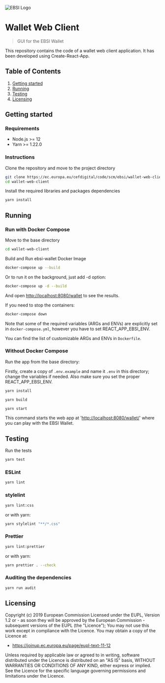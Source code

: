 ![EBSI Logo](https://ec.europa.eu/cefdigital/wiki/images/logo/default-space-logo.svg)

# Wallet Web Client

> GUI for the EBSI Wallet

This repository contains the code of a wallet web client application.
It has been developed using Create-React-App.

## Table of Contents

1. [Getting started](#Getting-started)
2. [Running](#Running)
3. [Testing](#Testing)
4. [Licensing](#Licensing)

## Getting started

### Requirements

- Node.js >= 12
- Yarn >= 1.22.0

### Instructions

Clone the repository and move to the project directory

```sh
git clone https://ec.europa.eu/cefdigital/code/scm/ebsi/wallet-web-client.git
cd wallet-web-client
```

Install the required libraries and packages dependencies

```sh
yarn install
```

## Running

### Run with Docker Compose

Move to the base directory

```sh
cd wallet-web-client
```

Build and Run ebsi-wallet Docker Image

```sh
docker-compose up --build
```

Or to run it on the background, just add -d option:

```sh
docker-compose up -d --build
```

And open <http://localhost:8080/wallet> to see the results.

If you need to stop the containers:

```sh
docker-compose down
```

Note that some of the required variables (ARGs and ENVs) are explicitly set in `docker-compose.yml`, however you have to set REACT_APP_EBSI_ENV.

You can find the list of customizable ARGs and ENVs in `Dockerfile`.

### Without Docker Compose

Run the app from the base directory:

Firstly, create a copy of `.env.example` and name it `.env` in this directory; change the variables if needed.
Also make sure you set the proper REACT_APP_EBSI_ENV.

```sh
yarn install

yarn build

yarn start
```

This command starts the web app at '<http://localhost:8080/wallet/>' where you can play with the EBSI Wallet.

## Testing

Run the tests

```sh
yarn test
```

### ESLint

```sh
yarn lint
```

### stylelint

```sh
yarn lint:css
```

or with yarn:

```sh
yarn stylelint "**/*.css"
```

### Prettier

```sh
yarn lint:prettier
```

or with yarn:

```sh
yarn prettier . --check
```

### Auditing the dependencies

```sh
yarn run audit
```

## Licensing

Copyright (c) 2019 European Commission
Licensed under the EUPL, Version 1.2 or - as soon they will be approved by the European Commission - subsequent versions of the EUPL (the "Licence");
You may not use this work except in compliance with the Licence.
You may obtain a copy of the Licence at:

- <https://joinup.ec.europa.eu/page/eupl-text-11-12>

Unless required by applicable law or agreed to in writing, software distributed under the Licence is distributed on an "AS IS" basis, WITHOUT WARRANTIES OR CONDITIONS OF ANY KIND, either express or implied. See the Licence for the specific language governing permissions and limitations under the Licence.
